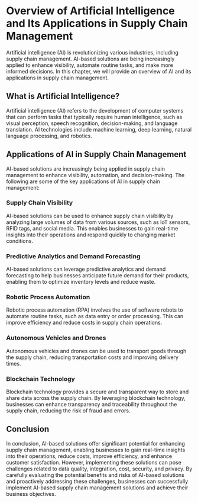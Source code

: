 Overview of Artificial Intelligence and Its Applications in Supply Chain Management
==========================================================================================================

Artificial intelligence (AI) is revolutionizing various industries, including supply chain management. AI-based solutions are being increasingly applied to enhance visibility, automate routine tasks, and make more informed decisions. In this chapter, we will provide an overview of AI and its applications in supply chain management.

What is Artificial Intelligence?
--------------------------------

Artificial intelligence (AI) refers to the development of computer systems that can perform tasks that typically require human intelligence, such as visual perception, speech recognition, decision-making, and language translation. AI technologies include machine learning, deep learning, natural language processing, and robotics.

Applications of AI in Supply Chain Management
---------------------------------------------

AI-based solutions are increasingly being applied in supply chain management to enhance visibility, automation, and decision-making. The following are some of the key applications of AI in supply chain management:

### Supply Chain Visibility

AI-based solutions can be used to enhance supply chain visibility by analyzing large volumes of data from various sources, such as IoT sensors, RFID tags, and social media. This enables businesses to gain real-time insights into their operations and respond quickly to changing market conditions.

### Predictive Analytics and Demand Forecasting

AI-based solutions can leverage predictive analytics and demand forecasting to help businesses anticipate future demand for their products, enabling them to optimize inventory levels and reduce waste.

### Robotic Process Automation

Robotic process automation (RPA) involves the use of software robots to automate routine tasks, such as data entry or order processing. This can improve efficiency and reduce costs in supply chain operations.

### Autonomous Vehicles and Drones

Autonomous vehicles and drones can be used to transport goods through the supply chain, reducing transportation costs and improving delivery times.

### Blockchain Technology

Blockchain technology provides a secure and transparent way to store and share data across the supply chain. By leveraging blockchain technology, businesses can enhance transparency and traceability throughout the supply chain, reducing the risk of fraud and errors.

Conclusion
----------

In conclusion, AI-based solutions offer significant potential for enhancing supply chain management, enabling businesses to gain real-time insights into their operations, reduce costs, improve efficiency, and enhance customer satisfaction. However, implementing these solutions can pose challenges related to data quality, integration, cost, security, and privacy. By carefully evaluating the potential benefits and risks of AI-based solutions and proactively addressing these challenges, businesses can successfully implement AI-based supply chain management solutions and achieve their business objectives.
